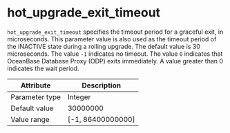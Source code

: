 # hot_upgrade_exit_timeout

`hot_upgrade_exit_timeout` specifies the timeout period for a graceful exit, in microseconds. This parameter value is also used as the timeout period of the INACTIVE state during a rolling upgrade. The default value is 30 microseconds. The value `-1` indicates no timeout. The value `0` indicates that OceanBase Database Proxy (ODP) exits immediately. A value greater than 0 indicates the wait period.

| Attribute | Description |
|----------|---------|
| Parameter type | Integer |
| Default value | 30000000 |
| Value range | [-1, 86400000000] |
